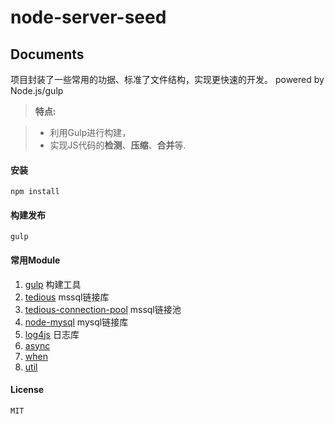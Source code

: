 # node-server-seed
Documents
-------------
项目封装了一些常用的功据、标准了文件结构，实现更快速的开发。
powered by Node.js/gulp


> **特点:**

> - 利用Gulp进行构建，
> - 实现JS代码的**检测**、**压缩**、**合并**等.

#### 安装

    npm install

#### 构建发布

    gulp

#### 常用Module

 1. [gulp](https://github.com/gulpjs/gulp) 构建工具
 2. [tedious](https://github.com/pekim/tedious) mssql链接库
 3. [tedious-connection-pool](https://github.com/pekim/tedious-connection-pool) mssql链接池
 4. [node-mysql](https://github.com/felixge/node-mysql) mysql链接库
 5. [log4js](https://github.com/nomiddlename/log4js-node) 日志库
 6. [async](https://github.com/caolan/async)
 7. [when](https://github.com/caolan/async)
 8. [util](https://nodejs.org/api/util.html)
 

#### License
    MIT
